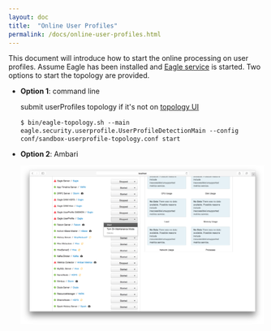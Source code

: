 ```yaml
---
layout: doc
title:  "Online User Profiles"
permalink: /docs/online-user-profiles.html
---
```


This document will introduce how to start the online processing on user profiles. Assume Eagle has been installed and [Eagle service](http://sandbox.hortonworks.com:9099/eagle-service)
is started. Two options to start the topology are provided.

* **Option 1**: command line

	submit userProfiles topology if it's not on [topology UI](http://sandbox.hortonworks.com:8744)

      $ bin/eagle-topology.sh --main eagle.security.userprofile.UserProfileDetectionMain --config conf/sandbox-userprofile-topology.conf start

* **Option 2**: Ambari
	
	![Online userProfiles](/images/docs/online-userprofile.png)


